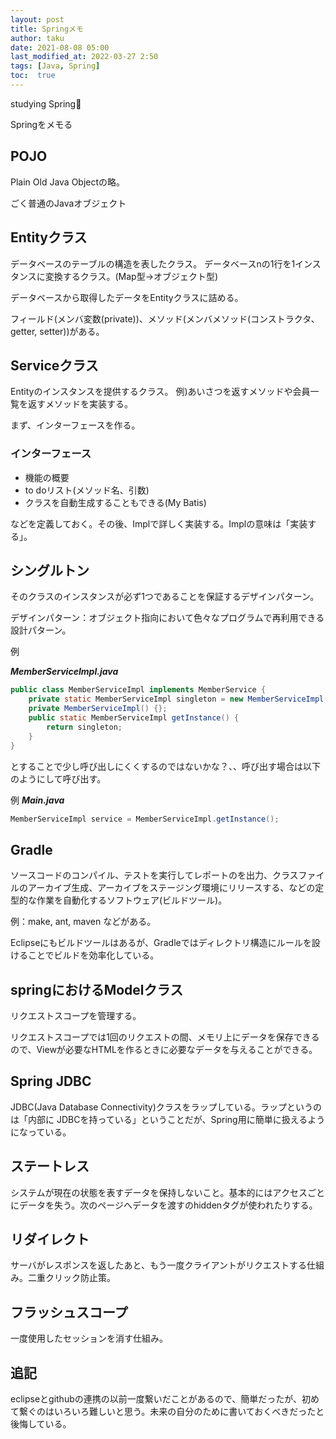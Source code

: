 ```yaml
---
layout: post
title: Springメモ
author: taku
date: 2021-08-08 05:00
last_modified_at: 2022-03-27 2:50
tags: [Java, Spring]
toc:  true
---
```


studying Spring🍃

Springをメモる

## POJO

Plain Old Java Objectの略。

ごく普通のJavaオブジェクト

## Entityクラス

データベースのテーブルの構造を表したクラス。
データベースnの1行を1インスタンスに変換するクラス。(Map型→オブジェクト型)

データベースから取得したデータをEntityクラスに詰める。

フィールド(メンバ変数(private))、メソッド(メンバメソッド(コンストラクタ、getter, setter))がある。

## Serviceクラス

Entityのインスタンスを提供するクラス。
例)あいさつを返すメソッドや会員一覧を返すメソッドを実装する。

まず、インターフェースを作る。

### インターフェース

- 機能の概要
- to doリスト(メソッド名、引数)
- クラスを自動生成することもできる(My Batis)

などを定義しておく。その後、Implで詳しく実装する。Implの意味は「実装する」。

## シングルトン

そのクラスのインスタンスが必ず1つであることを保証するデザインパターン。

デザインパターン：オブジェクト指向において色々なプログラムで再利用できる設計パターン。

例

***MemberServiceImpl.java***

```java
public class MemberServiceImpl implements MemberService {
	private static MemberServiceImpl singleton = new MemberServiceImpl();
	private MemberServiceImpl() {};
	public static MemberServiceImpl getInstance() {
		return singleton;
	}
}
```

とすることで少し呼び出しにくくするのではないかな？、、呼び出す場合は以下のようにして呼び出す。


例
***Main.java***

```java
MemberServiceImpl service = MemberServiceImpl.getInstance();
```

## Gradle

ソースコードのコンパイル、テストを実行してレポートのを出力、クラスファイルのアーカイブ生成、アーカイブをステージング環境にリリースする、などの定型的な作業を自動化するソフトウェア(ビルドツール)。

例：make, ant, maven などがある。

Eclipseにもビルドツールはあるが、Gradleではディレクトリ構造にルールを設けることでビルドを効率化している。

## springにおけるModelクラス

リクエストスコープを管理する。

リクエストスコープでは1回のリクエストの間、メモリ上にデータを保存できるので、Viewが必要なHTMLを作るときに必要なデータを与えることができる。

## Spring JDBC

JDBC(Java Database Connectivity)クラスをラップしている。ラップというのは「内部に
JDBCを持っている」ということだが、Spring用に簡単に扱えるようになっている。


## ステートレス

システムが現在の状態を表すデータを保持しないこと。基本的にはアクセスごとにデータを失う。次のページへデータを渡すのhiddenタグが使われたりする。

## リダイレクト

サーバがレスポンスを返したあと、もう一度クライアントがリクエストする仕組み。二重クリック防止策。

## フラッシュスコープ

一度使用したセッションを消す仕組み。

## 追記

eclipseとgithubの連携の以前一度繋いだことがあるので、簡単だったが、初めて繋ぐのはいろいろ難しいと思う。未来の自分のために書いておくべきだったと後悔している。